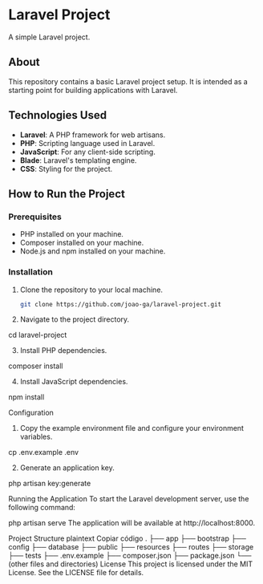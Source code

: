 # Laravel Project

A simple Laravel project.

## About

This repository contains a basic Laravel project setup. It is intended as a starting point for building applications with Laravel.

## Technologies Used

- **Laravel**: A PHP framework for web artisans.
- **PHP**: Scripting language used in Laravel.
- **JavaScript**: For any client-side scripting.
- **Blade**: Laravel's templating engine.
- **CSS**: Styling for the project.

## How to Run the Project

### Prerequisites

- PHP installed on your machine.
- Composer installed on your machine.
- Node.js and npm installed on your machine.

### Installation

1. Clone the repository to your local machine.
   ```bash
   git clone https://github.com/joao-ga/laravel-project.git
   
2. Navigate to the project directory.

cd laravel-project

3. Install PHP dependencies.

composer install

4. Install JavaScript dependencies.

npm install

Configuration
1. Copy the example environment file and configure your environment variables.

cp .env.example .env

2. Generate an application key.

php artisan key:generate

Running the Application
To start the Laravel development server, use the following command:

php artisan serve
The application will be available at http://localhost:8000.

Project Structure
plaintext
Copiar código
.
├── app
├── bootstrap
├── config
├── database
├── public
├── resources
├── routes
├── storage
├── tests
├── .env.example
├── composer.json
├── package.json
└── (other files and directories)
License
This project is licensed under the MIT License. See the LICENSE file for details.
